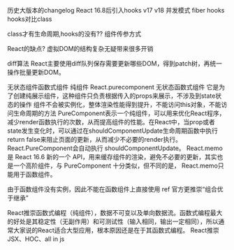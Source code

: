 历史大版本的changelog
  React 16.8后引入hooks
  v17
  v18
    并发模式
fiber
hooks
hooks对比class

class才有生命周期,hooks的没有??
组件传参方式

React的缺点?
  虚拟DOM的结构复杂无疑带来很多开销


diff算法
  React主要使用diff队列保存需要更新哪些DOM，得到patch树，再统一操作批量更新DOM。


无状态组件函数式组件 纯组件 React.purecomponent
  无状态函数式组件 它是为了创建纯展示组件，这种组件只负责根据传入的props来展示，不涉及到state状态的操作 组件不会被实例化，整体渲染性能得到提升，不能访问this对象，不能访问生命周期的方法
  PureComponent表示一个纯组件，可以用来优化React程序，减少render函数执行的次数，从而提高组件的性能。在React中，当prop或者state发生变化时，可以通过在shouldComponentUpdate生命周期函数中执行return false来阻止页面的更新，从而减少不必要的render执行。React.PureComponent会自动执行 shouldComponentUpdate。
  React.memo 是 React 16.6 新的一个 API，用来缓存组件的渲染，避免不必要的更新，其实也是一个高阶组件，与 PureComponent 十分类似，但不同的是， React.memo只能用于函数组件。

  由于函数组件没有实例，因此不能在函数组件上直接使用 ref
  官方更推崇“组合优于继承”

  
React推崇函数式编程（纯组件），数据不可变以及单向数据流。函数式编程最大的好处是其稳定性（无副作用）和可测试性（输入相同，输出一定相同），所以通常大家说的React适合大型应用，根本原因还是在于其函数式编程。
React推崇JSX、HOC、all in js
